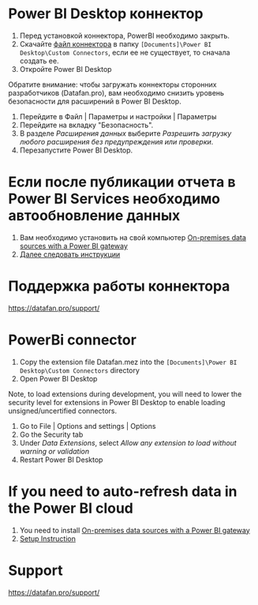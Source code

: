 # Power BI Desktop коннектор

1. Перед установкой коннектора, PowerBI необходимо закрыть.
2. Скачайте [файл коннектора](https://github.com/evikbook/DatafanConnectors/blob/master/PowerBi/Datafan.mez) в папку `[Documents]\Power BI Desktop\Custom Connectors`, если ее не существует, то сначала создать ее.
2. Откройте Power BI Desktop

Обратите внимание: чтобы загружать коннекторы сторонних разработчиков (Datafan.pro), вам необходимо снизить уровень безопасности для расширений в Power BI Desktop.

1. Перейдите в Файл | Параметры и настройки | Параметры
2. Перейдите на вкладку "Безопасность".
3. В разделе _Расширения данных_ выберите _Разрешить загрузку любого расширения без предупреждения или проверки_.
4. Перезапустите Power BI Desktop.

# Если после публикации отчета в Power BI Services необходимо автообновление данных

1. Вам необходимо установить на свой компьютер [On-premises data sources with a Power BI gateway](https://powerbi.microsoft.com/ru-ru/gateway/)
2. [Далее следовать инструкции](https://docs.microsoft.com/ru-ru/data-integration/gateway/service-gateway-install)

# Поддержка работы коннектора

https://datafan.pro/support/

# PowerBi connector

1. Copy the extension file Datafan.mez into the `[Documents]\Power BI Desktop\Custom Connectors` directory
2. Open Power BI Desktop

Note, to load extensions during development, you will need to lower the security level for extensions in Power BI Desktop to enable loading unsigned/uncertified connectors.

1. Go to File | Options and settings | Options
2. Go the Security tab
3. Under _Data Extensions_, select _Allow any extension to load without warning or validation_
4. Restart Power BI Desktop

# If you need to auto-refresh data in the Power BI cloud

1. You need to install [On-premises data sources with a Power BI gateway](https://powerbi.microsoft.com/en-us/gateway/)
2. [Setup Instruction](https://docs.microsoft.com/en-us/data-integration/gateway/service-gateway-install)

# Support

https://datafan.pro/support/
